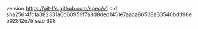 version https://git-lfs.github.com/spec/v1
oid sha256:4fc1a382331a6b60959f7a8d8ded1451e7aaca86538a33540bdd98ee02812e75
size 608
